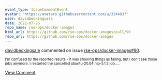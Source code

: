 ```yaml
---
event_type: IssueCommentEvent
avatar: "https://avatars.githubusercontent.com/u/334483?"
user: davidbeckingsale
date: 2022-07-26
repo_name: rse-ops/docker-images
html_url: https://github.com/rse-ops/docker-images/pull/90
repo_url: https://github.com/rse-ops/docker-images
---
```


<a href='https://github.com/davidbeckingsale' target='_blank'>davidbeckingsale</a> commented on issue <a href='https://github.com/rse-ops/docker-images/pull/90' target='_blank'>rse-ops/docker-images#90</a>.

<small>I'm confused by the reported results - it was showing things as failing, but I don't see those jobs anymore. I restarted the cancelled ubuntu-20.04:hip-5.1.3 job.....</small>

<a href='https://github.com/rse-ops/docker-images/pull/90' target='_blank'>View Comment</a>